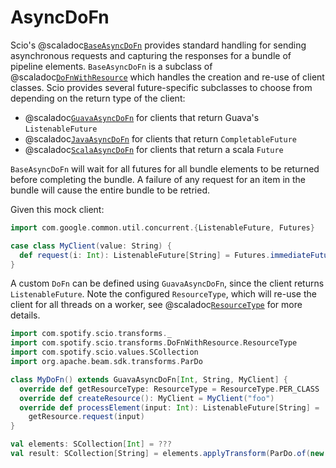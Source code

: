 # AsyncDoFn

Scio's @scaladoc[`BaseAsyncDoFn`](com.spotify.scio.transforms.BaseAsyncDoFn) provides standard handling for sending asynchronous requests and capturing the responses for a bundle of pipeline elements.
`BaseAsyncDoFn` is a subclass of @scaladoc[`DoFnWithResource`](com.spotify.scio.transforms.DoFnWithResource) which handles the creation and re-use of client classes.
Scio provides several future-specific subclasses to choose from depending on the return type of the client:

* @scaladoc[`GuavaAsyncDoFn`](com.spotify.scio.transforms.GuavaAsyncDoFn) for clients that return Guava's `ListenableFuture`
* @scaladoc[`JavaAsyncDoFn`](com.spotify.scio.transforms.JavaAsyncDoFn) for clients that return `CompletableFuture`
* @scaladoc[`ScalaAsyncDoFn`](com.spotify.scio.transforms.ScalaAsyncDoFn) for clients that return a scala `Future`

`BaseAsyncDoFn` will wait for all futures for all bundle elements to be returned before completing the bundle.
A failure of any request for an item in the bundle will cause the entire bundle to be retried.

Given this mock client:
```scala
import com.google.common.util.concurrent.{ListenableFuture, Futures}

case class MyClient(value: String) {
  def request(i: Int): ListenableFuture[String] = Futures.immediateFuture(s"$value$i")
}
```

A custom `DoFn` can be defined using `GuavaAsyncDoFn`, since the client returns `ListenableFuture`.
Note the configured `ResourceType`, which will re-use the client for all threads on a worker, see @scaladoc[`ResourceType`](com.spotify.scio.transforms.DoFnWithResource.ResourceType) for more details.

```scala
import com.spotify.scio.transforms._
import com.spotify.scio.transforms.DoFnWithResource.ResourceType
import com.spotify.scio.values.SCollection
import org.apache.beam.sdk.transforms.ParDo

class MyDoFn() extends GuavaAsyncDoFn[Int, String, MyClient] {
  override def getResourceType: ResourceType = ResourceType.PER_CLASS
  override def createResource(): MyClient = MyClient("foo")
  override def processElement(input: Int): ListenableFuture[String] =
    getResource.request(input)
}

val elements: SCollection[Int] = ???
val result: SCollection[String] = elements.applyTransform(ParDo.of(new MyDoFn()))
```
